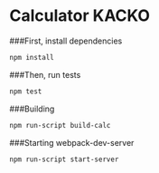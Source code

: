 Calculator KACKO
=================

###First, install dependencies
``` bash
npm install
```

###Then, run tests
``` bash
npm test
```

###Building
```bash
npm run-script build-calc
```

###Starting webpack-dev-server
```bash
npm run-script start-server
```

